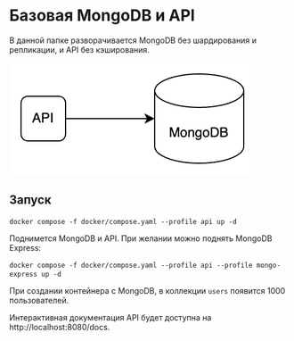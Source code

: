 # Базовая MongoDB и API

В данной папке разворачивается MongoDB без шардирования и репликации, и API без кэширования.

<img src="diagram.drawio.png" alt="diagram">

## Запуск

```shell
docker compose -f docker/compose.yaml --profile api up -d
```

Поднимется MongoDB и API. При желании можно поднять MongoDB Express:

```shell
docker compose -f docker/compose.yaml --profile api --profile mongo-express up -d
```

При создании контейнера с MongoDB, в коллекции `users` появится 1000 пользователей.

Интерактивная документация API будет доступна на http://localhost:8080/docs.
